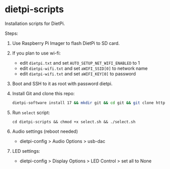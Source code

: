 # dietpi-scripts

Installation scripts for DietPi.

Steps:

1. Use Raspberry Pi Imager to flash DietPi to SD card.

1. If you plan to use wi-fi:
    * edit `dietpi.txt` and set `AUTO_SETUP_NET_WIFI_ENABLED` to 1
    * edit `dietpi-wifi.txt` and set `aWIFI_SSID[0]` to network name
    * edit `dietpi-wifi.txt` and set `aWIFI_KEY[0]` to password

1. Boot and SSH to it as root with password dietpi.

1. Install Git and clone this repo:
    ```bash
    dietpi-software install 17 && mkdir git && cd git && git clone https://github.com/sudoshmudo/dietpi-scripts.git
    ```

1. Run `select` script:
    ```
    cd dietpi-scripts && chmod +x select.sh && ./select.sh
    ```

1. Audio settings (reboot needed)
    * dietpi-config > Audio Options > usb-dac

1. LED settings:
    * dietpi-config > Display Options > LED Control > set all to None

